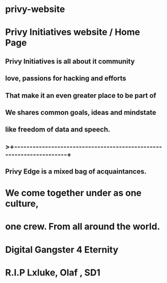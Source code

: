 # privy-website
# Privy Initiatives website / Home Page 
##  Privy Initiatives is all about it community           
## <s0>  love, passions for hacking and efforts           
## <s0>  That make it an even greater place to be part of 
## <s0>  We shares common goals, ideas and mindstate      
## <s0>  like freedom of data and speech.                
## <s0>                                                
## >+--------------------------------------------------------------------+
##   Privy Edge is a mixed bag of acquaintances.     
#   We come together under as one culture,         
#   one crew. From all around the world.            
#                                                  
# Digital Gangster 4 Eternity                   
#                                                
#  R.I.P Lxluke, Olaf , SD1               
